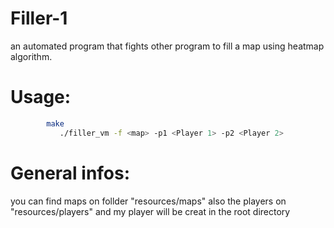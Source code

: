 # Filler-1
an automated program that fights other program to fill a map using heatmap algorithm.

# Usage:
```bash
        make
           ./filler_vm -f <map> -p1 <Player 1> -p2 <Player 2> 
```
 
# General infos:
you can find maps on follder "resources/maps" also the players on "resources/players"
and my player will be creat in the root directory
